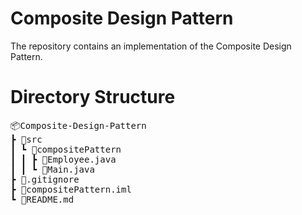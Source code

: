 # Composite Design Pattern

The repository contains an implementation of the Composite Design Pattern.

# Directory Structure

<pre>
📦Composite-Design-Pattern
┣ 📂src
┃ ┗ 📂compositePattern
┃ ┃ ┣ 📜Employee.java
┃ ┃ ┗ 📜Main.java
┣ 📜.gitignore
┣ 📜compositePattern.iml
┗ 📜README.md
</pre>

